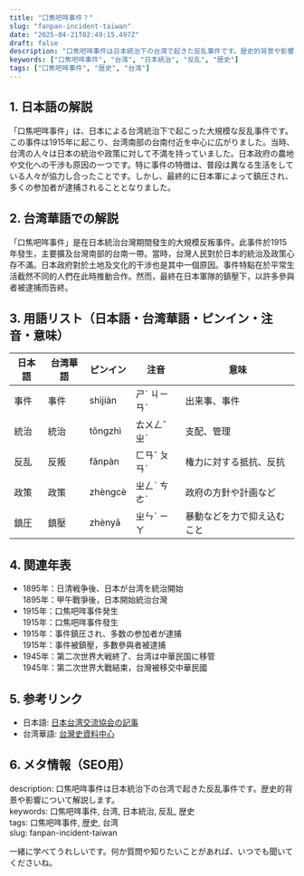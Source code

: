 ```yaml
---
title: "口焦吧哖事件？"
slug: "fanpan-incident-taiwan"
date: "2025-04-21T02:49:15.497Z"
draft: false
description: "口焦吧哖事件は日本統治下の台湾で起きた反乱事件です。歴史的背景や影響について解説します。"
keywords: ["口焦吧哖事件", "台湾", "日本統治", "反乱", "歴史"]
tags: ["口焦吧哖事件", "歴史", "台湾"]
---
```


## 1. 日本語の解説  
「口焦吧哖事件」は、日本による台湾統治下で起こった大規模な反乱事件です。この事件は1915年に起こり、台湾南部の台南付近を中心に広がりました。当時、台湾の人々は日本の統治や政策に対して不満を持っていました。日本政府の農地や文化への干渉も原因の一つです。特に事件の特徴は、普段は異なる生活をしている人々が協力し合ったことです。しかし、最終的に日本軍によって鎮圧され、多くの参加者が逮捕されることとなりました。

## 2. 台湾華語での解説  
「口焦吧哖事件」是在日本統治台灣期間發生的大規模反叛事件。此事件於1915年發生，主要擴及台灣南部的台南一帶。當時，台灣人民對於日本的統治及政策心存不滿。日本政府對於土地及文化的干涉也是其中一個原因。事件特點在於平常生活截然不同的人們在此時推動合作。然而，最終在日本軍隊的鎮壓下，以許多參與者被逮捕而告終。

## 3. 用語リスト（日本語・台湾華語・ピンイン・注音・意味）  
| 日本語         | 台湾華語     | ピンイン         | 注音   | 意味                   |
|----------------|--------------|-----------------|--------|----------------------|
| 事件           | 事件         | shìjiàn          | ㄕˋ ㄐㄧㄢˋ | 出来事、事件             |
| 統治           | 統治         | tǒngzhì         | ㄊㄨㄥˇ ㄓˋ | 支配、管理                |
| 反乱           | 反叛         | fǎnpàn          | ㄈㄢˇ ㄆㄢˋ | 権力に対する抵抗、反抗     |
| 政策           | 政策         | zhèngcè         | ㄓㄥˋ ㄘㄜˋ | 政府の方針や計画など       |
| 鎮圧           | 鎮壓         | zhènyā          | ㄓㄣˋ ㄧㄚ | 暴動などを力で抑え込むこと   |

## 4. 関連年表  
- 1895年：日清戦争後、日本が台湾を統治開始  
  1895年：甲午戰爭後，日本開始統治台灣  
- 1915年：口焦吧哖事件発生  
  1915年：口焦吧哖事件發生  
- 1915年：事件鎮圧され、多数の参加者が逮捕  
  1915年：事件被鎮壓，多數參與者被逮捕  
- 1945年：第二次世界大戦終了、台湾は中華民国に移管  
  1945年：第二次世界大戰結束，台灣被移交中華民國  

## 5. 参考リンク  
- 日本語: [日本台湾交流協会の記事](https://www.koryu.or.jp)  
- 台湾華語: [台灣史資料中心](https://www.taifas.org.tw)  

## 6. メタ情報（SEO用）  
description: 口焦吧哖事件は日本統治下の台湾で起きた反乱事件です。歴史的背景や影響について解説します。  
keywords: 口焦吧哖事件, 台湾, 日本統治, 反乱, 歴史  
tags: 口焦吧哖事件, 歴史, 台湾  
slug: fanpan-incident-taiwan  

一緒に学べてうれしいです。何か質問や知りたいことがあれば、いつでも聞いてくださいね。